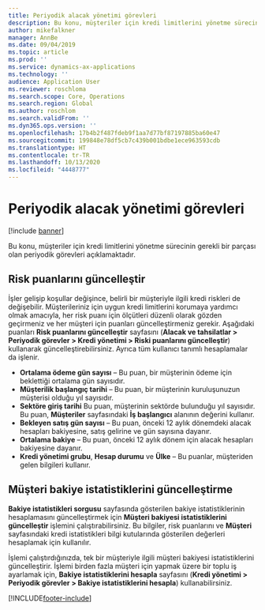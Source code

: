```yaml
---
title: Periyodik alacak yönetimi görevleri
description: Bu konu, müşteriler için kredi limitlerini yönetme sürecinin gerekli bir parçası olan periyodik görevleri açıklamaktadır.
author: mikefalkner
manager: AnnBe
ms.date: 09/04/2019
ms.topic: article
ms.prod: ''
ms.service: dynamics-ax-applications
ms.technology: ''
audience: Application User
ms.reviewer: roschloma
ms.search.scope: Core, Operations
ms.search.region: Global
ms.author: roschlom
ms.search.validFrom: ''
ms.dyn365.ops.version: ''
ms.openlocfilehash: 17b4b2f487fdeb9f1aa7d77bf87197885ba60e47
ms.sourcegitcommit: 199848e78df5cb7c439b001bdbe1ece963593cdb
ms.translationtype: HT
ms.contentlocale: tr-TR
ms.lasthandoff: 10/13/2020
ms.locfileid: "4448777"
---
```

# <a name="periodic-credit-management-tasks"></a>Periyodik alacak yönetimi görevleri

[!include [banner](../includes/banner.md)]

Bu konu, müşteriler için kredi limitlerini yönetme sürecinin gerekli bir parçası olan periyodik görevleri açıklamaktadır.

## <a name="update-risk-scores"></a>Risk puanlarını güncelleştir

İşler gelişip koşullar değişince, belirli bir müşteriyle ilgili kredi riskleri de değişebilir. Müşterileriniz için uygun kredi limitlerini korumaya yardımcı olmak amacıyla, her risk puanı için ölçütleri düzenli olarak gözden geçirmeniz ve her müşteri için puanları güncelleştirmeniz gerekir. Aşağıdaki puanları **Risk puanlarını güncelleştir** sayfasını (**Alacak ve tahsilatlar \> Periyodik görevler \> Kredi yönetimi \> Riski puanlarını güncelleştir**) kullanarak güncelleştirebilirsiniz. Ayrıca tüm kullanıcı tanımlı hesaplamalar da işlenir.

- **Ortalama ödeme gün sayısı** – Bu puan, bir müşterinin ödeme için beklettiği ortalama gün sayısıdır.
- **Müşterilik başlangıç tarihi** – Bu puan, bir müşterinin kuruluşunuzun müşterisi olduğu yıl sayısıdır.
- **Sektöre giriş tarihi** Bu puan, müşterinin sektörde bulunduğu yıl sayısıdır. Bu puan, **Müşteriler** sayfasındaki **İş başlangıcı** alanının değerini kullanır.
- **Bekleyen satış gün sayısı** – Bu puan, önceki 12 aylık dönemdeki alacak hesapları bakiyesine, satış gelirine ve gün sayısına dayanır.
- **Ortalama bakiye** – Bu puan, önceki 12 aylık dönem için alacak hesapları bakiyesine dayanır.
- **Kredi yönetimi grubu**, **Hesap durumu** ve **Ülke** – Bu puanlar, müşteriden gelen bilgileri kullanır.

## <a name="update-customer-balance-statistics"></a>Müşteri bakiye istatistiklerini güncelleştirme

**Bakiye istatistikleri sorgusu** sayfasında gösterilen bakiye istatistiklerinin hesaplamasını güncelleştirmek için **Müşteri bakiyesi istatistiklerini güncelleştir** işlemini çalıştırabilirsiniz. Bu bilgiler, risk puanlarını ve **Müşteri** sayfasındaki kredi istatistikleri bilgi kutularında gösterilen değerleri hesaplamak için kullanılır.

İşlemi çalıştırdığınızda, tek bir müşteriyle ilgili müşteri bakiyesi istatistiklerini güncelleştirir. İşlemi birden fazla müşteri için yapmak üzere bir toplu iş ayarlamak için, **Bakiye istatistiklerini hesapla** sayfasını (**Kredi yönetimi \> Periyodik görevler \> Bakiye istatistiklerini hesapla**) kullanabilirsiniz.


[!INCLUDE[footer-include](../../includes/footer-banner.md)]